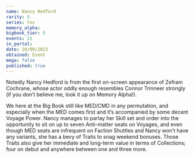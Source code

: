 ```yaml
---
name: Nancy Hedford
rarity: 5
series: tos
memory_alpha:
bigbook_tier: 5
events: 21
in_portal:
date: 20/09/2023
obtained: Event
mega: false
published: true
---
```


Notedly Nancy Hedford is from the first on-screen appearance of Zefram Cochrane, whose actor oddly enough resembles Connor Trinneer strongly (if you don’t believe me, look it up on Memory Alpha!). 

We here at the Big Book still like MED/CMD in any permutation, and especially when the MED comes first and it’s accompanied by some decent Voyage Power. Nancy manages to parlay her Skill set and order into the opportunity to sit on up to seven Anti-matter seats on Voyages, and even though MED seats are infrequent on Faction Shuttles and Nancy won’t have any variants, she has a bevy of Traits to snag weekend bonuses. Those Traits also give her immediate and long-term value in terms of Collections; four on debut and anywhere between one and three more.
